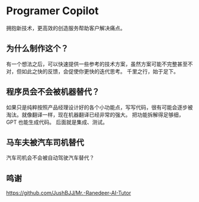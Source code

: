 # Programer Copilot
拥抱新技术，更高效的创造服务帮助客户解决痛点。

## 为什么制作这个？
有一个想法之后，可以快速提供一些参考的技术方案，虽然方案可能不完整甚至不对，但如此之快的反馈，会促使你更快的迭代思考。
千里之行，始于足下。

## 程序员会不会被机器替代？
如果只是纯粹按照产品经理设计好的各个小功能点，写写代码，很有可能会逐步被淘汰。就像翻译一样，现在机器翻译已经非常的强大。
把功能拆解得足够细，GPT 也能生成代码。 后面就是集成、测试。

## 马车夫被汽车司机替代
汽车司机会不会被自动驾驶汽车替代？

## 鸣谢
https://github.com/JushBJJ/Mr.-Ranedeer-AI-Tutor
